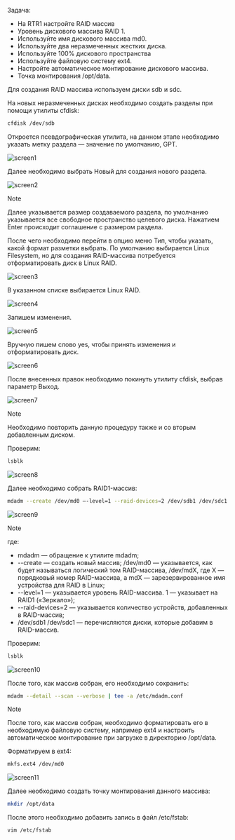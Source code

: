 Задача:
 -  На RTR1 настройте RAID массив
 -	Уровень дискового массива RAID 1.
 -	Используйте имя дискового массива md0.
 -  Используйте два неразмеченных жестких диска.
 -  Используйте 100% дискового пространства
 -  Используйте файловую систему ext4.
 -	Настройте автоматическое монтирование дискового массива.
 -	Точка монтирования /opt/data.

Для создания RAID массива используем диски sdb и sdc.

На новых неразмеченных дисках необходимо создать разделы при помощи утилиты cfdisk:

```bash
cfdisk /dev/sdb
```

Откроется псевдографическая утилита, на данном этапе необходимо указать метку раздела — значение по умолчанию, GPT.

![screen1](https://github.com/zurabchiks/SPb-RCH2024/blob/main/RedOS/Pic/15.png)

Далее необходимо выбрать Новый для создания нового раздела.

![screen2](https://github.com/zurabchiks/SPb-RCH2024/blob/main/RedOS/Pic/16.png)

>[!NOTE] 
>Далее указывается размер создаваемого раздела, по умолчанию указывается все свободное пространство целевого диска. Нажатием Enter происходит соглашение с размером раздела.
 
После чего необходимо перейти в опцию меню Тип, чтобы указать, какой формат разметки выбрать. По умолчанию выбирается Linux Filesystem, но для создания RAID-массива потребуется отформатировать диск в Linux RAID.

![screen3](https://github.com/zurabchiks/SPb-RCH2024/blob/main/RedOS/Pic/17.png)

В указанном списке выбирается Linux RAID. 

![screen4](https://github.com/zurabchiks/SPb-RCH2024/blob/main/RedOS/Pic/18.png)

Запишем изменения.

![screen5](https://github.com/zurabchiks/SPb-RCH2024/blob/main/RedOS/Pic/19.png)

Вручную пишем слово yes, чтобы принять изменения и отформатировать диск.

![screen6](https://github.com/zurabchiks/SPb-RCH2024/blob/main/RedOS/Pic/20.png)

После внесенных правок необходимо покинуть утилиту cfdisk, выбрав параметр Выход.

![screen7](https://github.com/zurabchiks/SPb-RCH2024/blob/main/RedOS/Pic/21.png)

>[!NOTE]
>Необходимо повторить данную процедуру также и со вторым добавленным диском.

Проверим:

```bash
lsblk
```

![screen8](https://github.com/zurabchiks/SPb-RCH2024/blob/main/RedOS/Pic/22.png)

Далее необходимо собрать RAID1-массив:

```bash
mdadm --create /dev/md0 –-level=1 --raid-devices=2 /dev/sdb1 /dev/sdc1
```

![screen9](https://github.com/zurabchiks/SPb-RCH2024/blob/main/RedOS/Pic/23.png)

>[!NOTE]
>где:
 - mdadm — обращение к утилите mdadm;
 - --create — создать новый массив;
   /dev/md0 — указывается, как будет называться логический том   RAID-массива, /dev/mdX, где Х — порядковый номер RAID-массива, а mdX — зарезервированное имя устройства для RAID в Linux;
 - --level=1 — указывается уровень RAID-массива. 1 — указывает   на RAID1 («Зеркало»);
 - --raid-devices=2 — указывается количество устройств,  добавленных в RAID-массив;
 - /dev/sdb1 /dev/sdc1 — перечисляются диски, которые добавим в RAID-массив.

Проверим:

```bash
lsblk
```

![screen10](https://github.com/zurabchiks/SPb-RCH2024/blob/main/RedOS/Pic/24.png)

После того, как массив собран, его необходимо сохранить:

```bash
mdadm --detail --scan --verbose | tee -a /etc/mdadm.conf
```

>[!NOTE]
>После того, как массив собран, необходимо форматировать его в необходимую файловую систему, например ext4 и настроить автоматическое монтирование при загрузке в директорию /opt/data.

Форматируем в ext4:

```bash
mkfs.ext4 /dev/md0
```

![screen11](https://github.com/zurabchiks/SPb-RCH2024/blob/main/RedOS/Pic/25.png)

Далее необходимо создать точку монтирования данного массива:

```bash
mkdir /opt/data
```

После этого необходимо добавить запись в файл /etc/fstab:

```bash
vim /etc/fstab
```






